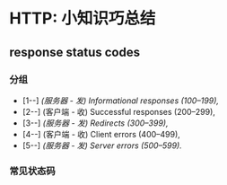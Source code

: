 # HTTP: 小知识巧总结

## response status codes

### 分组

* [1--] *(服务器 - 发) Informational responses (100–199),*
* [2--] (客户端 - 收) Successful responses (200–299),
* [3--] *(服务器 - 发) Redirects (300–399),*
* [4--] (客户端 - 收) Client errors (400–499),
* [5--] *(服务器 - 发) Server errors (500–599).*

### 常见状态码
